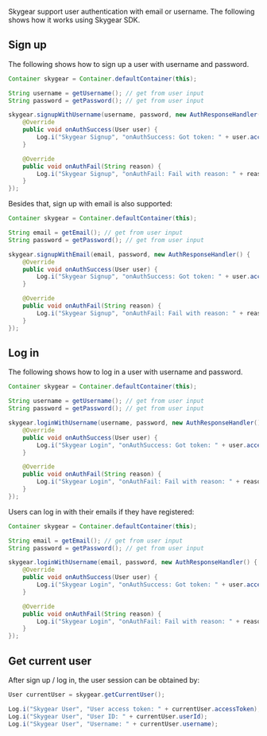 Skygear support user authentication with email or username. The following
shows how it works using Skygear SDK.

<a name="signup"></a>
## Sign up

The following shows how to sign up a user with username and password.

```java
Container skygear = Container.defaultContainer(this);

String username = getUsername(); // get from user input
String password = getPassword(); // get from user input

skygear.signupWithUsername(username, password, new AuthResponseHandler() {
    @Override
    public void onAuthSuccess(User user) {
        Log.i("Skygear Signup", "onAuthSuccess: Got token: " + user.accessToken);
    }

    @Override
    public void onAuthFail(String reason) {
        Log.i("Skygear Signup", "onAuthFail: Fail with reason: " + reason);
    }
});
```

Besides that, sign up with email is also supported:

```java
Container skygear = Container.defaultContainer(this);

String email = getEmail(); // get from user input
String password = getPassword(); // get from user input

skygear.signupWithEmail(email, password, new AuthResponseHandler() {
    @Override
    public void onAuthSuccess(User user) {
        Log.i("Skygear Signup", "onAuthSuccess: Got token: " + user.accessToken);
    }

    @Override
    public void onAuthFail(String reason) {
        Log.i("Skygear Signup", "onAuthFail: Fail with reason: " + reason);
    }
});
```

<a name="login"></a>
## Log in

The following shows how to log in a user with username and password.

```java
Container skygear = Container.defaultContainer(this);

String username = getUsername(); // get from user input
String password = getPassword(); // get from user input

skygear.loginWithUsername(username, password, new AuthResponseHandler() {
    @Override
    public void onAuthSuccess(User user) {
        Log.i("Skygear Login", "onAuthSuccess: Got token: " + user.accessToken);
    }

    @Override
    public void onAuthFail(String reason) {
        Log.i("Skygear Login", "onAuthFail: Fail with reason: " + reason);
    }
});
```

Users can log in with their emails if they have registered:

```java
Container skygear = Container.defaultContainer(this);

String email = getEmail(); // get from user input
String password = getPassword(); // get from user input

skygear.loginWithUsername(email, password, new AuthResponseHandler() {
    @Override
    public void onAuthSuccess(User user) {
        Log.i("Skygear Login", "onAuthSuccess: Got token: " + user.accessToken);
    }

    @Override
    public void onAuthFail(String reason) {
        Log.i("Skygear Login", "onAuthFail: Fail with reason: " + reason);
    }
});
```

<a name="current-user"></a>
## Get current user

After sign up / log in, the user session can be obtained by:

```java
User currentUser = skygear.getCurrentUser();

Log.i("Skygear User", "User access token: " + currentUser.accessToken);
Log.i("Skygear User", "User ID: " + currentUser.userId);
Log.i("Skygear User", "Username: " + currentUser.username);
```
